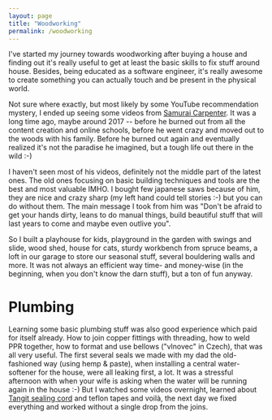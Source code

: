 ```yaml
---
layout: page
title: "Woodworking"
permalink: /woodworking
---
```


I've started my journey towards woodworking after buying a house and finding out it's really useful to get at least the basic skills to fix stuff around house. Besides, being educated as a software engineer, it's really awesome to create something you can actually touch and be present in the physical world.

Not sure where exactly, but most likely by some YouTube recommendation mystery, I ended up seeing some videos from [Samurai Carpenter][samurai-carpenter]. It was a long time ago, maybe around 2017 -- before he burned out from all the content creation and online schools, before he went crazy and moved out to the woods with his family. Before he burned out again and eventually realized it's not the paradise he imagined, but a tough life out there in the wild :-)

I haven't seen most of his videos, definitely not the middle part of the latest ones. The old ones focusing on basic building techniques and tools are the best and most valuable IMHO. I bought few japanese saws because of him, they are nice and crazy sharp (my left hand could tell stories :-) but you can do without them. The main message I took from him was "Don't be afraid to get your hands dirty, leans to do manual things, build beautiful stuff that will last years to come and maybe even outlive you".

So I built a playhouse for kids, playground in the garden with swings and slide, wood shed, house for cats, sturdy workbench from spruce beams, a loft in our garage to store our seasonal stuff, several bouldering walls and more. It was not always an efficient way time- and money-wise (in the beginning, when you don't know the darn stuff), but a ton of fun anyway.

# Plumbing
Learning some basic plumbing stuff was also good experience which paid for itself already. How to join copper fittings with threading, how to weld PPR together, how to format and use bellows ("vlnovec" in Czech), that was all very useful. The first several seals we made with my dad the old-fashioned way (using hemp & paste), when installing a central water-softener for the house, were all leaking first, a lot. It was a stressful afternoon with when your wife is asking when the water will be running again in the house :-) But I watched some videos overnight, learned about [Tangit sealing cord][tangit] and teflon tapes and voilà, the next day we fixed everything and worked without a single drop from the joins.   

[samurai-carpenter]: https://samuraicarpenter.com/ "Samurai Carpenter"
[tangit]: https://www.tangit.com/en/products/thread-sealers/tangit-uni-lock.html "Tangit cord"